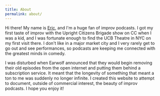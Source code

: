 ```yaml
---
title: About
permalink: about/
---
```


Hi there! My name is <a href="https://epatr.com" target="_blank">Eric</a>, and I'm a huge fan of improv podcasts. I got my first taste of improv with the Upright Citizens Brigade show on CC when I was a kid, and I was fortunate enough to find the UCB Theatre in NYC on my first visit there. I don't like in a major market city and I very rarely get to go out and see performances, so podcasts are keeping me connected with the greatest minds in comedy. 

I was disturbed when Earwolf announced that they would begin removing their old episodes from the open internet and putting them behind a subscription service. It meant that the longevity of something that meant a ton to me was suddenly no longer infinite. I created this website to attempt to document, outside of commercial interest, the beauty of improv podcasts. I hope you enjoy it!